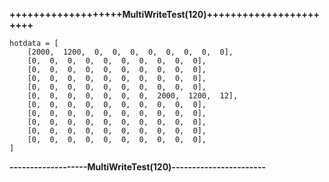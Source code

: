 
**+++++++++++++++++++MultiWriteTest(120)+++++++++++++++++++++++**

    hotdata = [
        [2000,  1200,  0,  0,  0,  0,  0,  0,  0,  0],
        [0,  0,  0,  0,  0,  0,  0,  0,  0,  0],
        [0,  0,  0,  0,  0,  0,  0,  0,  0,  0],
        [0,  0,  0,  0,  0,  0,  0,  0,  0,  0],
        [0,  0,  0,  0,  0,  0,  0,  0,  0,  0],
        [0,  0,  0,  0,  0,  0,  0,  2000,  1200,  12],
        [0,  0,  0,  0,  0,  0,  0,  0,  0,  0],
        [0,  0,  0,  0,  0,  0,  0,  0,  0,  0],
        [0,  0,  0,  0,  0,  0,  0,  0,  0,  0],
        [0,  0,  0,  0,  0,  0,  0,  0,  0,  0],
        [0,  0,  0,  0,  0,  0,  0,  0,  0,  0],
    ]


**-------------------MultiWriteTest(120)-----------------------**